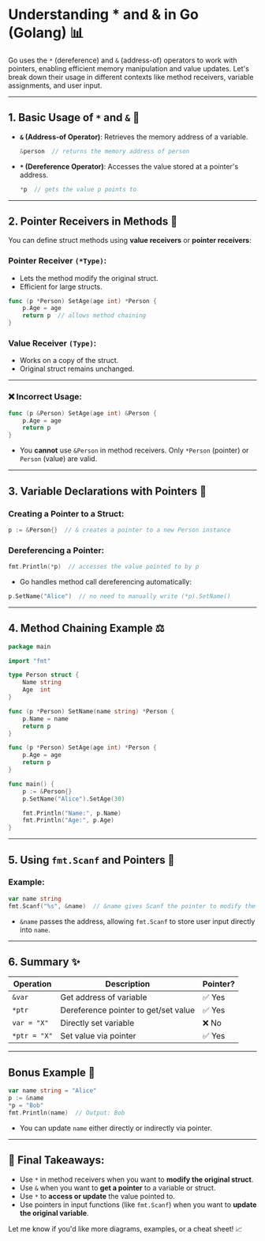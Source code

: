 # Understanding * and & in Go (Golang) 📊

Go uses the `*` (dereference) and `&` (address-of) operators to work with pointers, enabling efficient memory manipulation and value updates. Let's break down their usage in different contexts like method receivers, variable assignments, and user input.

---

## 1. Basic Usage of `*` and `&` 🧰

- **`&` (Address-of Operator)**: Retrieves the memory address of a variable.
  
  ```go
  &person  // returns the memory address of person
  ```

- **`*` (Dereference Operator)**: Accesses the value stored at a pointer's address.

  ```go
  *p  // gets the value p points to
  ```

---

## 2. Pointer Receivers in Methods 📝

You can define struct methods using **value receivers** or **pointer receivers**:

### Pointer Receiver `(*Type)`:
- Lets the method modify the original struct.
- Efficient for large structs.

```go
func (p *Person) SetAge(age int) *Person {
    p.Age = age
    return p  // allows method chaining
}
```

### Value Receiver `(Type)`:
- Works on a copy of the struct.
- Original struct remains unchanged.

---

### ❌ Incorrect Usage:
```go
func (p &Person) SetAge(age int) &Person {
    p.Age = age
    return p
}
```

- You **cannot** use `&Person` in method receivers. Only `*Person` (pointer) or `Person` (value) are valid.

---

## 3. Variable Declarations with Pointers 📃

### Creating a Pointer to a Struct:
```go
p := &Person{}  // & creates a pointer to a new Person instance
```

### Dereferencing a Pointer:
```go
fmt.Println(*p)  // accesses the value pointed to by p
```

- Go handles method call dereferencing automatically:

```go
p.SetName("Alice")  // no need to manually write (*p).SetName()
```

---

## 4. Method Chaining Example ⚖️
```go
package main

import "fmt"

type Person struct {
    Name string
    Age  int
}

func (p *Person) SetName(name string) *Person {
    p.Name = name
    return p
}

func (p *Person) SetAge(age int) *Person {
    p.Age = age
    return p
}

func main() {
    p := &Person{}
    p.SetName("Alice").SetAge(30)

    fmt.Println("Name:", p.Name)
    fmt.Println("Age:", p.Age)
}
```

---

## 5. Using `fmt.Scanf` and Pointers 📲

### Example:
```go
var name string
fmt.Scanf("%s", &name)  // &name gives Scanf the pointer to modify the actual variable
```

- `&name` passes the address, allowing `fmt.Scanf` to store user input directly into `name`.

---

## 6. Summary ✨

| Operation | Description | Pointer? |
|----------|-------------|----------|
| `&var`   | Get address of variable | ✅ Yes |
| `*ptr`   | Dereference pointer to get/set value | ✅ Yes |
| `var = "X"` | Directly set variable | ❌ No |
| `*ptr = "X"` | Set value via pointer | ✅ Yes |

---

## Bonus Example 🌟
```go
var name string = "Alice"
p := &name
*p = "Bob"
fmt.Println(name)  // Output: Bob
```

- You can update `name` either directly or indirectly via pointer.

---

## 📄 Final Takeaways:
- Use `*` in method receivers when you want to **modify the original struct**.
- Use `&` when you want to **get a pointer** to a variable or struct.
- Use `*` to **access or update** the value pointed to.
- Use pointers in input functions (like `fmt.Scanf`) when you want to **update the original variable**.

Let me know if you'd like more diagrams, examples, or a cheat sheet! 📈

